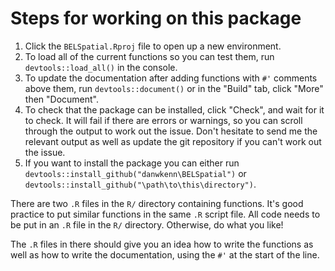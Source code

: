 # Steps for working on this package

  1. Click the `BELSpatial.Rproj` file to open up a new environment.
  2. To load all of the current functions so you can test them, run `devtools::load_all()` in the console.
  3. To update the documentation after adding functions with `#'` comments above them, run `devtools::document()` or in the "Build" tab, click "More" then "Document".
  3. To check that the package can be installed, click "Check", and wait for it to check. It will fail if there are errors or warnings, so you can scroll through the output to work out the issue. Don't hesitate to send me the relevant output as well as update the git repository if you can't work out the issue.
  4. If you want to install the package you can either run `devtools::install_github("danwkenn\BELSpatial")` or `devtools::install_github("\path\to\this\directory")`.
  
There are two `.R` files in the `R/` directory containing functions. It's good practice to put similar functions in the same `.R` script file. All code needs to be put in an `.R` file in the `R/` directory. Otherwise, do what you like!

The `.R` files in there should give you an idea how to write the functions as well as how to write the documentation, using the `#'` at the start of the line.
